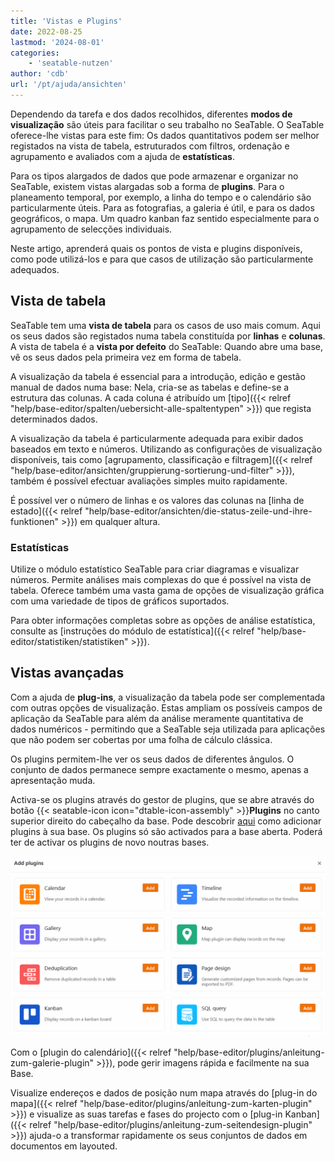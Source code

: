 ```yaml
---
title: 'Vistas e Plugins'
date: 2022-08-25
lastmod: '2024-08-01'
categories:
    - 'seatable-nutzen'
author: 'cdb'
url: '/pt/ajuda/ansichten'
---
```


Dependendo da tarefa e dos dados recolhidos, diferentes **modos de visualização** são úteis para facilitar o seu trabalho no SeaTable. O SeaTable oferece-lhe vistas para este fim: Os dados quantitativos podem ser melhor registados na vista de tabela, estruturados com filtros, ordenação e agrupamento e avaliados com a ajuda de **estatísticas**.

Para os tipos alargados de dados que pode armazenar e organizar no SeaTable, existem vistas alargadas sob a forma de **plugins**. Para o planeamento temporal, por exemplo, a linha do tempo e o calendário são particularmente úteis. Para as fotografias, a galeria é útil, e para os dados geográficos, o mapa. Um quadro kanban faz sentido especialmente para o agrupamento de selecções individuais.

Neste artigo, aprenderá quais os pontos de vista e plugins disponíveis, como pode utilizá-los e para que casos de utilização são particularmente adequados.

## Vista de tabela

SeaTable tem uma **vista de tabela** para os casos de uso mais comum. Aqui os seus dados são registados numa tabela constituída por **linhas** e **colunas**. A vista de tabela é a **vista por defeito** do SeaTable: Quando abre uma base, vê os seus dados pela primeira vez em forma de tabela.

A visualização da tabela é essencial para a introdução, edição e gestão manual de dados numa base: Nela, cria-se as tabelas e define-se a estrutura das colunas. A cada coluna é atribuído um [tipo]({{< relref "help/base-editor/spalten/uebersicht-alle-spaltentypen" >}}) que regista determinados dados.

A visualização da tabela é particularmente adequada para exibir dados baseados em texto e números. Utilizando as configurações de visualização disponíveis, tais como [agrupamento, classificação e filtragem]({{< relref "help/base-editor/ansichten/gruppierung-sortierung-und-filter" >}}), também é possível efectuar avaliações simples muito rapidamente.

É possível ver o número de linhas e os valores das colunas na [linha de estado]({{< relref "help/base-editor/ansichten/die-status-zeile-und-ihre-funktionen" >}}) em qualquer altura.

### Estatísticas

Utilize o módulo estatístico SeaTable para criar diagramas e visualizar números. Permite análises mais complexas do que é possível na vista de tabela. Oferece também uma vasta gama de opções de visualização gráfica com uma variedade de tipos de gráficos suportados.

Para obter informações completas sobre as opções de análise estatística, consulte as [instruções do módulo de estatística]({{< relref "help/base-editor/statistiken/statistiken" >}}).

## Vistas avançadas

Com a ajuda de **plug-ins**, a visualização da tabela pode ser complementada com outras opções de visualização. Estas ampliam os possíveis campos de aplicação da SeaTable para além da análise meramente quantitativa de dados numéricos - permitindo que a SeaTable seja utilizada para aplicações que não podem ser cobertas por uma folha de cálculo clássica.

Os plugins permitem-lhe ver os seus dados de diferentes ângulos. O conjunto de dados permanece sempre exactamente o mesmo, apenas a apresentação muda.

Activa-se os plugins através do gestor de plugins, que se abre através do botão {{< seatable-icon icon="dtable-icon-assembly" >}}**Plugins** no canto superior direito do cabeçalho da base. Pode descobrir [aqui](https://seatable.io/pt/docs/plugins/aktivieren-eines-plugins-in-einer-base/) como adicionar plugins à sua base. Os plugins só são activados para a base aberta. Poderá ter de activar os plugins de novo noutras bases.

![Visão geral de todos os plugins no SeaTable](images/Uebersicht-ueber-alle-Plugins-in-SeaTable.gif)

Com o [plugin do calendário]({{< relref "help/base-editor/plugins/anleitung-zum-galerie-plugin" >}}), pode gerir imagens rápida e facilmente na sua Base.

Visualize endereços e dados de posição num mapa através do [plug-in do mapa]({{< relref "help/base-editor/plugins/anleitung-zum-karten-plugin" >}}) e visualize as suas tarefas e fases do projecto com o [plug-in Kanban]({{< relref "help/base-editor/plugins/anleitung-zum-seitendesign-plugin" >}}) ajuda-o a transformar rapidamente os seus conjuntos de dados em documentos em layouted.
